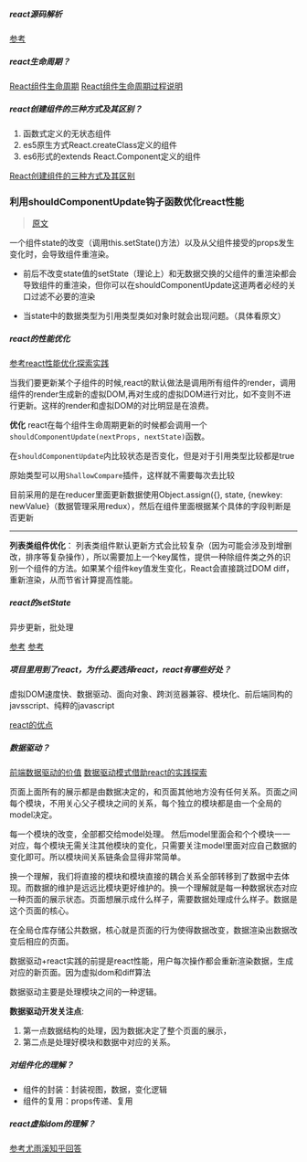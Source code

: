 ##### react源码解析
[参考](https://juejin.im/post/5a84682ef265da4e83266cc4)

##### react生命周期？
[React组件生命周期](https://segmentfault.com/a/1190000006792687)
[React组件生命周期过程说明](http://react-china.org/t/react/1740)

##### react创建组件的三种方式及其区别？
1. 函数式定义的无状态组件
2. es5原生方式React.createClass定义的组件
3. es6形式的extends React.Component定义的组件

[React创建组件的三种方式及其区别](https://www.cnblogs.com/wonyun/p/5930333.html)

### 利用shouldComponentUpdate钩子函数优化react性能 

> [原文](https://www.cnblogs.com/penghuwan/p/6707254.html)

一个组件state的改变（调用this.setState()方法）以及从父组件接受的props发生变化时，会导致组件重渲染。

* 前后不改变state值的setState（理论上）和无数据交换的父组件的重渲染都会导致组件的重渲染，但你可以在shouldComponentUpdate这道两者必经的关口过滤不必要的渲染

* 当state中的数据类型为引用类型类如对象时就会出现问题。（具体看原文）

##### react的性能优化
[参考react性能优化探索实践](http://imweb.io/topic/577512fe732b4107576230b9)

当我们要更新某个子组件的时候,react的默认做法是调用所有组件的render，调用组件的render生成新的虚拟DOM,再对生成的虚拟DOM进行对比，如不变则不进行更新。这样的render和虚拟DOM的对比明显是在浪费。

**优化**
react在每个组件生命周期更新的时候都会调用一个`shouldComponentUpdate(nextProps, nextState)`函数。

在`shouldComponentUpdate`内比较状态是否变化，但是对于引用类型比较都是true

原始类型可以用`ShallowCompare`插件，这样就不需要每次去比较

目前采用的是在reducer里面更新数据使用Object.assign({}, state, {newkey: newValue}（数据管理采用redux），然后在组件里面根据某个具体的字段判断是否更新

**************************

**列表类组件优化**：
列表类组件默认更新方式会比较复杂（因为可能会涉及到增删改，排序等复杂操作），所以需要加上一个key属性，提供一种除组件类之外的识别一个组件的方法。如果某个组件key值发生变化，React会直接跳过DOM diff，重新渲染，从而节省计算提高性能。


##### react的setState
异步更新，批处理

[参考](https://zhuanlan.zhihu.com/p/20328570)
[参考](https://zhuanlan.zhihu.com/p/25882602)


##### 项目里用到了react，为什么要选择react，react有哪些好处？
虚拟DOM速度快、数据驱动、面向对象、跨浏览器兼容、模块化、前后端同构的javsscript、纯粹的javascript

[react的优点](https://www.jianshu.com/p/e3841ab55a68)

##### 数据驱动？
[前端数据驱动的价值](https://div.io/topic/1574)
[数据驱动模式借助react的实践探索](http://gad.qq.com/article/detail/18390)

页面上面所有的展示都是由数据决定的，和页面其他地方没有任何关系。页面之间每个模块，不用关心父子模块之间的关系，每个独立的模块都是由一个全局的model决定。

每一个模块的改变，全部都交给model处理。
然后model里面会和个个模块一一对应，每个模块无需关注其他模块的变化，只需要关注model里面对应自己数据的变化即可。所以模块间关系链条会显得非常简单。

换一个理解，我们将直接的模块和模块直接的耦合关系全部转移到了数据中去体现。而数据的维护是远远比模块更好维护的。换一个理解就是每一种数据状态对应一种页面的展示状态。页面想展示成什么样子，需要数据处理成什么样子。数据是这个页面的核心。

在全局仓库存储公共数据，核心就是页面的行为使得数据改变，数据渲染出数据改变后相应的页面。

数据驱动+react实践的前提是react性能，用户每次操作都会重新渲染数据，生成对应的新页面。因为虚拟dom和diff算法

数据驱动主要是处理模块之间的一种逻辑。

**数据驱动开发关注点**:
1. 第一点数据结构的处理，因为数据决定了整个页面的展示，
2. 第二点是处理好模块和数据中对应的关系。

##### 对组件化的理解？
- 组件的封装：封装视图，数据，变化逻辑
- 组件的复用：props传递、复用

##### react虚拟dom的理解？
[参考尤雨溪知乎回答](https://www.zhihu.com/question/31809713)





